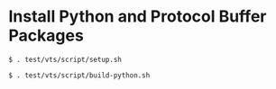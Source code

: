 # Install Python and Protocol Buffer Packages

`$ . test/vts/script/setup.sh`

`$ . test/vts/script/build-python.sh`
